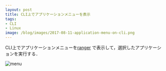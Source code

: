 ```yaml
---
layout: post
title: CLI上でアプリケーションメニューを表示
tags:
- CLI
- Linux
image: /blog/images/2017-08-11-application-menu-on-cli.png
---
```


CLI上でアプリケーションメニューを[ranger](http://ranger.nongnu.org/)
で表示して，選択したアプリケーションを実行する．

![menu]({{page.image}})

<script src="https://gist-it.appspot.com/http://github.com/noyuno/dotfiles/raw/master/bin/menu"></script>

